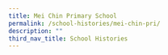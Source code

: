 ```yaml
---
title: Mei Chin Primary School
permalink: /school-histories/mei-chin-pri/
description: ""
third_nav_title: School Histories
---
```

